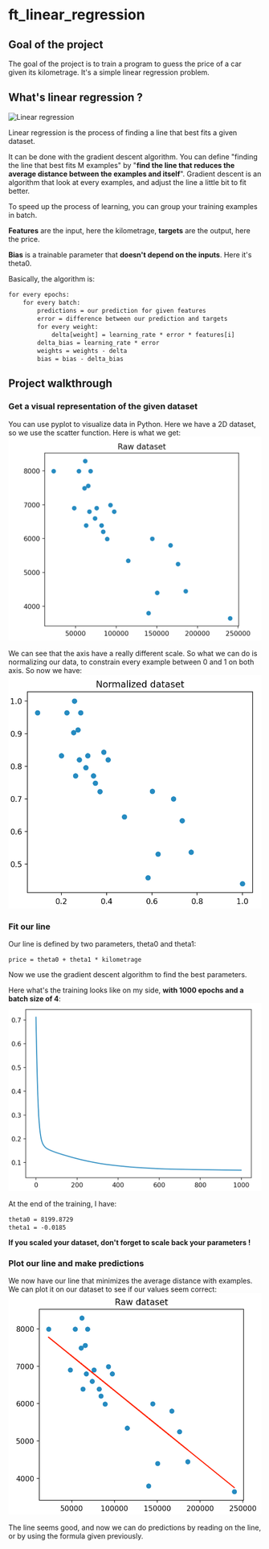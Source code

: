 # ft_linear_regression

## Goal of the project

The goal of the project is to train a program to guess the price of a car given its kilometrage. It's a simple linear regression problem.

## What's linear regression ?

![Linear regression](https://miro.medium.com/max/1280/1*eeIvlwkMNG1wSmj3FR6M2g.gif)

Linear regression is the process of finding a line that best fits a given dataset.

It can be done with the gradient descent algorithm. You can define "finding the line that best fits M examples" by "**find the line that reduces the average distance between the examples and itself**". Gradient descent is an algorithm that look at every examples, and adjust the line a little bit to fit better.

To speed up the process of learning, you can group your training examples in batch.

**Features** are the input, here the kilometrage, **targets** are the output, here the price.

**Bias** is a trainable parameter that **doesn't depend on the inputs**. Here it's theta0.

Basically, the algorithm is:

```
for every epochs:
	for every batch:
		predictions = our prediction for given features
		error = difference between our prediction and targets
		for every weight:
			delta[weight] = learning_rate * error * features[i]
		delta_bias = learning_rate * error
		weights = weights - delta
		bias = bias - delta_bias
```



## Project walkthrough

### Get a visual representation of the given dataset

You can use pyplot to visualize data in Python. Here we have a 2D dataset, so we use the scatter function. Here is what we get:![First look of our dataset](./screenshots/1.png)

We can see that the axis have a really different scale. So what we can do is normalizing our data, to constrain every example between 0 and 1 on both axis. So now we have:![Our normalized dataset](./screenshots/2.png)

### Fit our line

Our line is defined by two parameters, theta0 and theta1:

```
price = theta0 + theta1 * kilometrage
```

Now we use the gradient descent algorithm to find the best parameters.

Here what's the training looks like on my side, **with 1000 epochs and a batch size of 4**:![Training](./screenshots/3.png)

At the end of the training, I have:

```
theta0 = 8199.8729
theta1 = -0.0185
```

**If you scaled your dataset, don't forget to scale back your parameters !**

### Plot our line and make predictions

We now have our line that minimizes the average distance with examples. We can plot it on our dataset to see if our values seem correct: ![Our line on our dataset](./screenshots/4.png)

The line seems good, and now we can do predictions by reading on the line, or by using the formula given previously.